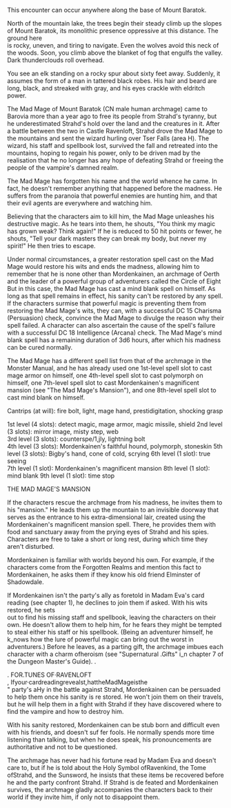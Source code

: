 This encounter can occur anywhere along the base of Mount Baratok.

North of the mountain lake, the trees begin their steady climb up the slopes of Mount Baratok, its monolithic presence oppressive at this distance. The ground here  
is rocky, uneven, and tiring to navigate. Even the wolves avoid this neck of the woods. Soon, you climb above the blanket of fog that engulfs the valley. Dark thunderclouds roll overhead.

You see an elk standing on a rocky spur about sixty feet away. Suddenly, it assumes the form of a man in tattered black robes. His hair and beard are long, black, and streaked with gray, and his eyes crackle with eldritch power.

The Mad Mage of Mount Baratok (CN male human archmage) came to Barovia more than a year ago to free its people from Strahd's tyranny, but he underestimated Strahd's hold over the land and the creatures in it. After a battle between the two in Castle Ravenloft, Strahd drove the Mad Mage to the mountains and sent the wizard hurling over Tser Falls (area H). The wizard, his staff and spellbook lost, survived the fall and retreated into the mountains, hoping to regain his power, only to be driven mad by the realisation that he no longer has any hope of defeating Strahd or freeing the people of the vampire's damned realm.

The Mad Mage has forgotten his name and the world whence he came. In fact, he doesn't remember anything that happened before the madness. He suffers from the paranoia that powerful enemies are hunting him, and that their evil agents are everywhere and watching him.

Believing that the characters aim to kill him, the Mad Mage unleashes his destructive magic. As he tears into them, he shouts, "You think my magic has grown weak? Think again!" If he is reduced to 50 hit points or fewer, he shouts, "Tell your dark masters they can break my body, but never my spirit!" He then tries to escape.

Under normal circumstances, a greater restoration spell cast on the Mad Mage would restore his wits and ends the madness, allowing him to remember that he is none other than Mordenkainen, an archmage of Oerth and the leader of a powerful group of adventurers called the Circle of Eight But in this case, the Mad Mage has cast a mind blank spell on himself. As long as that spell remains in effect, his sanity can't be restored by any spell. If the characters surmise that powerful magic is preventing them from restoring the Mad Mage's wits, they can, with a successful DC 15 Charisma (Persuasion) check, convince the Mad Mage to divulge the reason why their spell failed. A character can also ascertain the cause of the spell's failure with a successful DC 18 Intelligence (Arcana) check. The Mad Mage's mind blank spell has a remaining duration of 3d6 hours, after which his madness can be cured normally.

The Mad Mage has a different spell list from that of the archmage in the Monster Manual, and he has already used one 1st-level spell slot to cast mage armor on himself, one 4th-level spell slot to cast polymorph on himself, one 7th-level spell slot to cast Mordenkainen's magnificent mansion (see "The Mad Mage's Mansion"), and one 8th-level spell slot to cast mind blank on himself.

Cantrips (at will): fire bolt, light, mage hand, prestidigitation, shocking grasp

1st level (4 slots): detect magic, mage armor, magic missile, shield
2nd level (3 slots): mirror image, misty step, web  
3rd level (3 slots): counterspe/1,jly, lightning bolt  
4th level (3 slots): Mordenkainen's faithful hound, polymorph, stoneskin
5th level (3 slots): Bigby's hand, cone of cold, scrying 
6th level (1 slot): true seeing  
7th level (1 slot): Mordenkainen's magnificent mansion 
8th level (1 slot): mind blank
9th level (1 slot): time stop

THE MAD MAGE'S MANSION

If the characters rescue the archmage from his madness, he invites them to his "mansion." He leads them up the mountain to an invisible doorway that serves as the entrance to his extra-dimensional lair, created using the Mordenkainen's magnificent mansion spell. There, he provides them with food and sanctuary away from the prying eyes of Strahd and his spies. Characters are free to take a short or long rest, during which time they aren't disturbed.

Mordenkainen is familiar with worlds beyond his own. For example, if the characters come from the Forgotten Realms and mention this fact to Mordenkainen, he asks them if they know his old friend Elminster of Shadowdale.

If Mordenkainen isn't the party's ally as foretold in Madam Eva's card reading (see chapter 1), he declines to join them if asked. With his wits restored, he sets  
out to find his missing staff and spellbook, leaving the characters on their own. He doesn't allow them to help him, for he fears they might be tempted to steal either his staff or his spellbook. (Being an adventurer himself, he k_nows how the lure of powerful magic can bring out the worst in adventurers.) Before he leaves, as a parting gift, the archmage imbues each character with a charm ofheroism (see "Supernatural .Gifts" i_n chapter 7 of the Dungeon Master's Guide). .

. FOR.TUNES OF·RAVENLOFT  
, Ifyour·cardreadingrevealst,hattheMadMageisthe  
" party's aHy in the battle against Strahd, Mordenkainen can be persuaded to help them once his sanity is re­ stored. He won't join them on their travels, but he will help them in a fight with Strahd if they have discovered where to find the vampire and how to destroy him.

With his sanity restored, Mordenkainen can be stub­ born and difficult even with his friends, and doesn't suf­ fer fools. He normally spends more time listening than talking, but when he does speak, his pronouncements are authoritative and not to be questioned.

The archmage has never had his fortune read by Madam Eva and doesn't care to, but if he is told about the Holy Symbol ofRavenkind, the Tome ofStrahd, and the Sunsword, he insists that these items be recovered before he and the party confront Strahd. If Strahd is de­ feated and Mordenkainen survives, the archmage gladly accompanies the characters back to their world if they invite him, if only not to disappoint them.